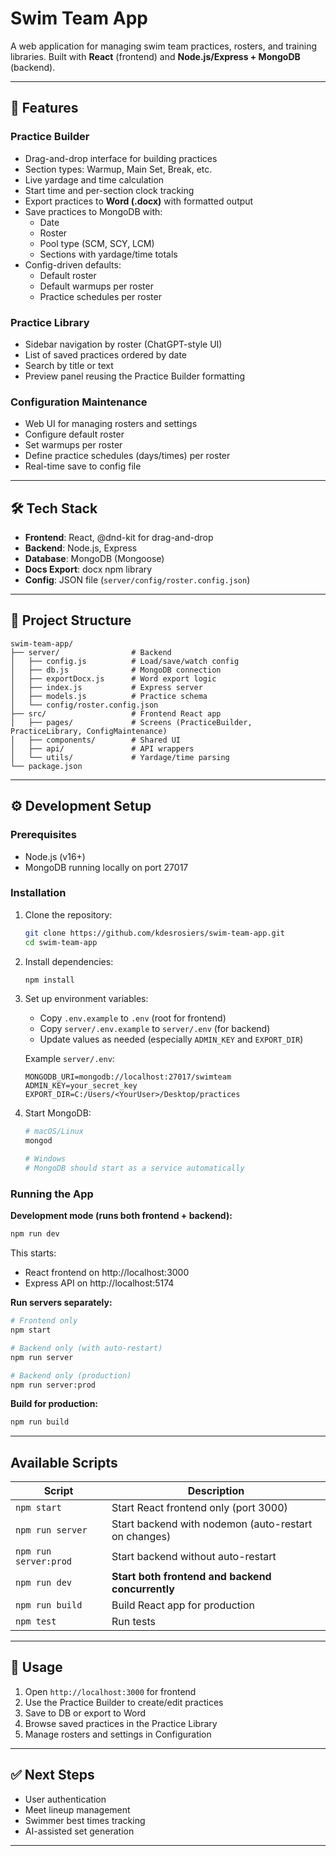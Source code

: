 # Swim Team App

A web application for managing swim team practices, rosters, and training libraries.
Built with **React** (frontend) and **Node.js/Express + MongoDB** (backend).

---

## 🚀 Features

### Practice Builder
- Drag-and-drop interface for building practices
- Section types: Warmup, Main Set, Break, etc.
- Live yardage and time calculation
- Start time and per-section clock tracking
- Export practices to **Word (.docx)** with formatted output
- Save practices to MongoDB with:
  - Date
  - Roster
  - Pool type (SCM, SCY, LCM)
  - Sections with yardage/time totals
- Config-driven defaults:
  - Default roster
  - Default warmups per roster
  - Practice schedules per roster

### Practice Library
- Sidebar navigation by roster (ChatGPT-style UI)
- List of saved practices ordered by date
- Search by title or text
- Preview panel reusing the Practice Builder formatting

### Configuration Maintenance
- Web UI for managing rosters and settings
- Configure default roster
- Set warmups per roster
- Define practice schedules (days/times) per roster
- Real-time save to config file

---

## 🛠️ Tech Stack
- **Frontend**: React, @dnd-kit for drag-and-drop
- **Backend**: Node.js, Express
- **Database**: MongoDB (Mongoose)
- **Docs Export**: docx npm library
- **Config**: JSON file (`server/config/roster.config.json`)

---

## 📂 Project Structure
```
swim-team-app/
├── server/                # Backend
│   ├── config.js          # Load/save/watch config
│   ├── db.js              # MongoDB connection
│   ├── exportDocx.js      # Word export logic
│   ├── index.js           # Express server
│   ├── models.js          # Practice schema
│   └── config/roster.config.json
├── src/                   # Frontend React app
│   ├── pages/             # Screens (PracticeBuilder, PracticeLibrary, ConfigMaintenance)
│   ├── components/        # Shared UI
│   ├── api/               # API wrappers
│   └── utils/             # Yardage/time parsing
└── package.json
```

---

## ⚙️ Development Setup

### Prerequisites
- Node.js (v16+)
- MongoDB running locally on port 27017

### Installation

1. Clone the repository:
   ```bash
   git clone https://github.com/kdesrosiers/swim-team-app.git
   cd swim-team-app
   ```

2. Install dependencies:
   ```bash
   npm install
   ```

3. Set up environment variables:
   - Copy `.env.example` to `.env` (root for frontend)
   - Copy `server/.env.example` to `server/.env` (for backend)
   - Update values as needed (especially `ADMIN_KEY` and `EXPORT_DIR`)

   Example `server/.env`:
   ```
   MONGODB_URI=mongodb://localhost:27017/swimteam
   ADMIN_KEY=your_secret_key
   EXPORT_DIR=C:/Users/<YourUser>/Desktop/practices
   ```

4. Start MongoDB:
   ```bash
   # macOS/Linux
   mongod

   # Windows
   # MongoDB should start as a service automatically
   ```

### Running the App

**Development mode (runs both frontend + backend):**
```bash
npm run dev
```
This starts:
- React frontend on http://localhost:3000
- Express API on http://localhost:5174

**Run servers separately:**
```bash
# Frontend only
npm start

# Backend only (with auto-restart)
npm run server

# Backend only (production)
npm run server:prod
```

**Build for production:**
```bash
npm run build
```

---

## Available Scripts

| Script | Description |
|--------|-------------|
| `npm start` | Start React frontend only (port 3000) |
| `npm run server` | Start backend with nodemon (auto-restart on changes) |
| `npm run server:prod` | Start backend without auto-restart |
| `npm run dev` | **Start both frontend and backend concurrently** |
| `npm run build` | Build React app for production |
| `npm test` | Run tests |

---

## 📖 Usage
1. Open `http://localhost:3000` for frontend
2. Use the Practice Builder to create/edit practices
3. Save to DB or export to Word
4. Browse saved practices in the Practice Library
5. Manage rosters and settings in Configuration

---

## ✅ Next Steps
- User authentication
- Meet lineup management
- Swimmer best times tracking
- AI-assisted set generation

---
